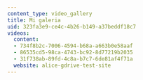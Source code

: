 ```yaml
---
content_type: video_gallery
title: Mi galeria
uid: 323fa3e9-ce4c-4b26-b149-a37beddf18c7
videos:
  content:
  - 734f8b2c-7006-4594-b68a-a663b0e58aaf
  - 86535cd5-98ca-4743-bc92-8d77219b2035
  - 31f738ab-89fd-4c8a-b7c7-6de81af4f71a
  website: alice-gdrive-test-site
---
```

